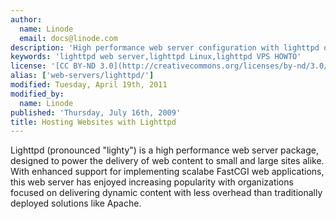 ```yaml
---
author:
  name: Linode
  email: docs@linode.com
description: 'High performance web server configuration with lighttpd on your Linode Linux VPS.'
keywords: 'lighttpd web server,lighttpd Linux,lighttpd VPS HOWTO'
license: '[CC BY-ND 3.0](http://creativecommons.org/licenses/by-nd/3.0/us/)'
alias: ['web-servers/lighttpd/']
modified: Tuesday, April 19th, 2011
modified_by:
  name: Linode
published: 'Thursday, July 16th, 2009'
title: Hosting Websites with Lighttpd
---
```


Lighttpd (pronounced "lighty") is a high performance web server package, designed to power the delivery of web content to small and large sites alike. With enhanced support for implementing scalabe FastCGI web applications, this web server has enjoyed increasing popularity with organizations focused on delivering dynamic content with less overhead than traditionally deployed solutions like Apache.
